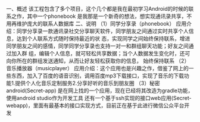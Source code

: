 一、概述
    该工程包含了多个项目，这个几个都是我在最初学习Android的时候的联系之作，其中一个phonebook
    是我那是一个新奇的想法，想实现通讯录共享，不用再维护庞大的联系人数据库
二、说明
  （1）同学分享录（phonebook）
      应用介绍：同学分享录一款通讯录社交分享聊天软件，同学朋友之间通过实时共享个人信息，达到个人联系方式随时保持最近的状       态，实现同学之间始终保持联系，增进同学朋友之间的感情，同学同学分享录也支持一对一和群组聊天功能；好友之间通过加入群       组，编辑个人信息，就可轻松共享数据；当个人数据发生变化时，还可向你所在的群组发送通知，从而让好友轻松获取你的信息，       始终保持联系
  （2）音乐播放器（musicplayer）
      应用介绍：这个应用也是兴趣之作，借鉴了网上的一些东西，加入了百度的语音识别，调用百度mp3下载接口，实现了音乐的下载功       能1.提供个人化音乐定制服务2.分享好听的音乐到朋友圈
  （3）秘密android(Secret-app)
      是在网上找的一个应用，现在已经将其改造为gradle功能，使用android studio作为开发工具
      还有一个基于ssh实现的接口web应用(Secret-webapp)，里面有最基本的接口实现方式，目前正在基于此进行微信公众平台开发
